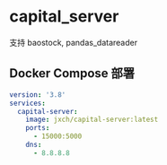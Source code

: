 # capital_server

支持 baostock, pandas_datareader

## Docker Compose 部署

```yml
version: '3.8'
services: 
  capital-server: 
    image: jxch/capital-server:latest 
    ports: 
      - 15000:5000 
    dns: 
      - 8.8.8.8
```

